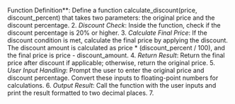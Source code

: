 Function Definition**: Define a function calculate_discount(price, discount_percent) that takes two parameters: the original price and the discount percentage.
2. *Discount Check*: Inside the function, check if the discount percentage is 20% or higher.
3. *Calculate Final Price*: If the discount condition is met, calculate the final price by applying the discount. The discount amount is calculated as price * (discount_percent / 100), and the final price is price - discount_amount.
4. *Return Result*: Return the final price after discount if applicable; otherwise, return the original price.
5. *User Input Handling*: Prompt the user to enter the original price and discount percentage. Convert these inputs to floating-point numbers for calculations.
6. *Output Result*: Call the function with the user inputs and print the result formatted to two decimal places.
7.
